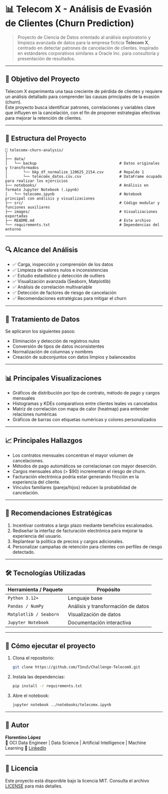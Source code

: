 
# 📊 Telecom X - Análisis de Evasión de Clientes (Churn Prediction)

> Proyecto de Ciencia de Datos orientado al análisis exploratorio y limpieza avanzada de datos para la empresa ficticia **Telecom X**, centrado en detectar patrones de cancelación de clientes. Inspirado en estándares corporativos similares a Oracle Inc. para consultoría y presentación de resultados.

---

## 🎯 Objetivo del Proyecto

Telecom X experimenta una tasa creciente de pérdida de clientes y requiere un análisis detallado para comprender las causas principales de la evasión (churn).  
Este proyecto busca identificar patrones, correlaciones y variables clave que influyen en la cancelación, con el fin de proponer estrategias efectivas para mejorar la retención de clientes.

---

## 📂 Estructura del Proyecto

```
📁 telecomx-churn-analysis/
│
├── data/
│   └── backup                                     # Datos originales y transformados
│       └── bkp_df_normalize_120625_2154.csv       # Repaldo 1
│       └── telecomx_datos.csv.csv                 # DataFrame ocupado para realizar los ejercicios
├── notebooks/                                     # Análisis en formato Jupyter Notebook (.ipynb)
│   └── telecomx.ipynb                             # Notebook principal con análisis y visualizaciones
├── src/                                           # Código modular y funciones auxiliares
├── images/                                        # Visualizaciones exportadas
├── README.md                                      # Este archivo
└── requirements.txt                               # Dependencias del entorno
```

---

## 🔍 Alcance del Análisis

- ✅ Carga, inspección y comprensión de los datos
- ✅ Limpieza de valores nulos e inconsistencias
- ✅ Estudio estadístico y detección de outliers
- ✅ Visualización avanzada (Seaborn, Matplotlib)
- ✅ Análisis de correlación multivariable
- ✅ Detección de factores de riesgo de cancelación
- ✅ Recomendaciones estratégicas para mitigar el churn

---

## 🧼 Tratamiento de Datos

Se aplicaron los siguientes pasos:

- Eliminación y detección de registros nulos
- Conversión de tipos de datos inconsistentes
- Normalización de columnas y nombres
- Creación de subconjuntos con datos limpios y balanceados

---

## 📊 Principales Visualizaciones

- Gráficos de distribución por tipo de contrato, método de pago y cargos mensuales
- Histogramas y KDEs comparativos entre clientes leales vs cancelados
- Matriz de correlación con mapa de calor (heatmap) para entender relaciones numéricas
- Gráficos de barras con etiquetas numéricas y colores personalizados

---

## 📈 Principales Hallazgos

- Los contratos mensuales concentran el mayor volumen de cancelaciones.
- Métodos de pago automáticos se correlacionan con mayor deserción.
- Cargos mensuales altos (> $90) incrementan el riesgo de churn.
- Facturación electrónica podría estar generando fricción en la experiencia del cliente.
- Vínculos familiares (pareja/hijos) reducen la probabilidad de cancelación.

---

## 🧠 Recomendaciones Estratégicas

1. Incentivar contratos a largo plazo mediante beneficios escalonados.
2. Rediseñar la interfaz de facturación electrónica para mejorar la experiencia del usuario.
3. Replantear la política de precios y cargos adicionales.
4. Personalizar campañas de retención para clientes con perfiles de riesgo detectado.

---

## 🛠️ Tecnologías Utilizadas

| Herramienta / Paquete     | Propósito                           |
|---------------------------|--------------------------------------|
| `Python 3.12+`            | Lenguaje base                        |
| `Pandas / NumPy`          | Análisis y transformación de datos  |
| `Matplotlib / Seaborn`    | Visualización de datos               |
| `Jupyter Notebook`        | Documentación interactiva            |

---

## 📌 Cómo ejecutar el proyecto

1. Clona el repositorio:  
   ```bash
   git clone https://github.com/T1nu5/Challenge-TelecomX.git
   ```

2. Instala las dependencias:  
   ```bash
   pip install -r requirements.txt
   ```

3. Abre el notebook:  
   ```bash
   jupyter notebook ../notebooks/telecomx.ipynb
   ```

---

## 👤 Autor

**Florentino López**  
📍 OCI Data Engineer | Data Science | Artificial Intelligence | Machine Learning
🔗 [LinkedIn](https://www.linkedin.com/in/florentino-lopez)

---

## 📝 Licencia

Este proyecto está disponible bajo la licencia MIT. Consulta el archivo [LICENSE](LICENSE) para más detalles.

